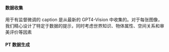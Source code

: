 #### 数据收集

用于有监督微调的 caption 是从最新的 GPT4-Vision 中收集的。对于每张图像，我们精心设计了特定于数据的提示，同时考虑世界知识、物体属性、空间关系和审美评价等因素

#### PT 数据生成

